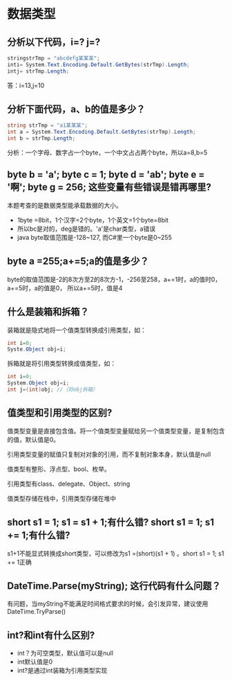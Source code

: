 # 数据类型

## 分析以下代码，i=? j=?

```csharp
stringstrTmp = "abcdefg某某某";
inti= System.Text.Encoding.Default.GetBytes(strTmp).Length;
intj= strTmp.Length;
```

答：i=13,j=10

## 分析下面代码，a、b的值是多少？

```csharp
string strTmp = "a1某某某";
int a = System.Text.Encoding.Default.GetBytes(strTmp).Length;
int b = strTmp.Length;
```

分析：一个字母、数字占一个byte，一个中文占占两个byte，所以a=8,b=5

## byte b = 'a'; byte c = 1; byte d = 'ab'; byte e = '啊'; byte g = 256; 这些变量有些错误是错再哪里?

本题考查的是数据类型能承载数据的大小。

- 1byte =8bit，1个汉字=2个byte，1个英文=1个byte=8bit
- 所以bc是对的，deg是错的。'a'是char类型，a错误
- java byte取值范围是-128~127, 而C#里一个byte是0~255

## byte a =255;a+=5;a的值是多少？

byte的取值范围是-2的8次方至2的8次方-1，-256至258，a+=1时，a的值时0，a+=5时，a的值是0，
所以a+=5时，值是4

## 什么是装箱和拆箱？

装箱就是隐式地将一个值类型转换成引用类型，如：

```csharp
int i=0;
Syste.Object obj=i;
```

拆箱就是将引用类型转换成值类型，如：

```csharp
int i=0;
System.Object obj=i;
int j=(int)obj; //（将obj拆箱）
```

## 值类型和引用类型的区别?

值类型变量是直接包含值。将一个值类型变量赋给另一个值类型变量，是复制包含的值，默认值是0。

引用类型变量的赋值只复制对对象的引用，而不复制对象本身，默认值是null

值类型有整形、浮点型、bool、枚举。

引用类型有class、delegate、Object、string

值类型存储在栈中，引用类型存储在堆中

## short s1 = 1; s1 = s1 + 1;有什么错? short s1 = 1; s1 += 1;有什么错?

s1+1不能显式转换成short类型，可以修改为s1 =(short)(s1 + 1) 。short s1 = 1; s1 += 1正确

## DateTime.Parse(myString); 这行代码有什么问题？

有问题，当myString不能满足时间格式要求的时候，会引发异常，建议使用DateTime.TryParse()

## int?和int有什么区别?

- int？为可空类型，默认值可以是null
- int默认值是0
- int?是通过int装箱为引用类型实现